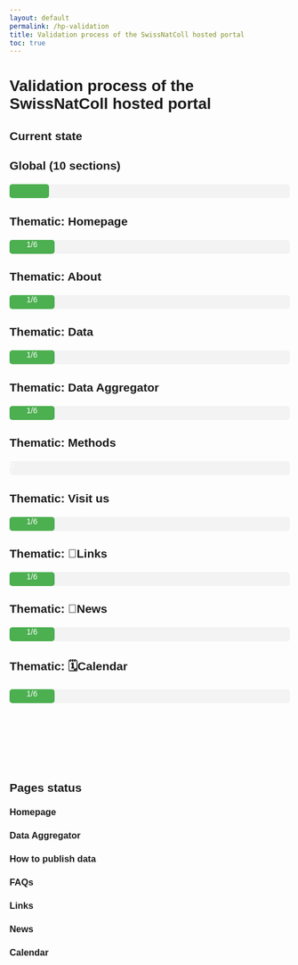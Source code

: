 ```yaml
---
layout: default
permalink: /hp-validation
title: Validation process of the SwissNatColl hosted portal
toc: true
---
```

# Validation process of the SwissNatColl hosted portal

## Current state

<div id="summary">
    <div class="progress-group">
        <h3>Global (10 sections)</h3>
        <div class="progress-bar">
            <div class="progress" id="progress-principal" style="width: 14%;"></div>
        </div>
    </div>
</div>

<div id="summary">
    <div class="progress-group">
        <h3>Thematic: Homepage</h3>
        <div class="progress-bar">
            <div class="progress" id="progress-principal" style="width: 16%;">1/6</div>
        </div>
    </div>
</div>

<div id="summary">
    <div class="progress-group">
        <h3>Thematic: About</h3>
        <div class="progress-bar">
            <div class="progress" id="progress-principal" style="width: 16%;">1/6</div>
        </div>
    </div>
</div>

<div id="summary">
    <div class="progress-group">
        <h3>Thematic: Data</h3>
        <div class="progress-bar">
            <div class="progress" id="progress-principal" style="width: 16%;">1/6</div>
        </div>
    </div>
</div>

<div id="summary">
    <div class="progress-group">
        <h3>Thematic: Data Aggregator</h3>
        <div class="progress-bar">
            <div class="progress" id="progress-principal" style="width: 16%;">1/6</div>
        </div>
    </div>
</div>

<div id="summary">
    <div class="progress-group">
        <h3>Thematic: Methods</h3>
        <div class="progress-bar">
            <div class="progress" id="progress-principal" style="width: 0%;">0/6</div>
        </div>
    </div>
</div>

<div id="summary">
    <div class="progress-group">
        <h3>Thematic: Visit us</h3>
        <div class="progress-bar">
            <div class="progress" id="progress-principal" style="width: 16%;">1/6</div>
        </div>
    </div>
</div>

<div id="summary">
    <div class="progress-group">
        <h3>Thematic: 🔗Links</h3>
        <div class="progress-bar">
            <div class="progress" id="progress-principal" style="width: 16%;">1/6</div>
        </div>
    </div>
</div>

<div id="summary">
    <div class="progress-group">
        <h3>Thematic: 📰News</h3>
        <div class="progress-bar">
            <div class="progress" id="progress-principal" style="width: 16%;">1/6</div>
        </div>
    </div>
</div>

<div id="summary">
    <div class="progress-group">
        <h3>Thematic: 🗓️Calendar</h3>
        <div class="progress-bar">
            <div class="progress" id="progress-principal" style="width: 16%;">1/6</div>
        </div>
    </div>
</div>

<div id="summary" class="meta_for_parser tablespecs" style="visibility:hidden">
    <div class="progress-group">
        <h3>Thematic: ❓Helpdesk</h3>
        <div class="progress-bar">
            <div class="progress" id="progress-principal" style="width: 16%;">1/6</div>
        </div>
    </div>
</div>

## Pages status

### Homepage

### Data Aggregator

### How to publish data

### FAQs

### Links

### News

### Calendar



<head>
    <meta charset="UTF-8">
    <meta name="viewport" content="width=device-width, initial-scale=1.0">
    <title>Validation du Site Web</title>
    <style>
        body {
            font-family: Arial, sans-serif;
            margin: 20px;
        }

        .progress-group {
            margin-bottom: 20px;
        }

        .progress-group h3 {
            font-size: 1.5em;
        }

        .progress-bar {
            background-color: #f3f3f3;
            border-radius: 5px;
            position: relative;
            margin: 15px 0;
            height: 25px;
            width: 100%;
        }

        .progress {
            background-color: #4caf50;
            height: 100%;
            border-radius: 5px;
            text-align: center;
            color: white;
        }

        .page-detail {
            margin-bottom: 20px;
        }

        .page-detail h3 {
            margin: 0;
        }

        .validation-system {
            margin-top: 10px;
        }

        .validation-system label {
            margin-right: 10px;
        }

        .validated {
            color: green;
            font-weight: bold;
        }
    </style>
</head>
